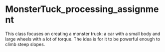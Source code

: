 # MonsterTuck_processing_assignment
This class focuses on creating a monster truck: a car with a small body and large wheels with a lot of torque. The idea is for it to be powerful enough to climb steep slopes.
